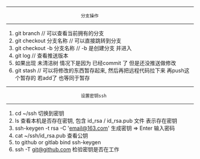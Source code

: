 --------------------------------------------------------------------------
                                分支操作
--------------------------------------------------------------------------
  1. git branch // 可以查看当前拥有的分支
  2. git checkout 分支名称 // 可以直接跳转到分支
  3. git checkout -b 分支名称 // -b 是创建分支 并进入
  4. git log // 查看推送版本
  5. 如果出现 未清洁树 情况下是因为 已经commit 了 但是还没推送做修改
  6. git stash // 可以将修改的东西暂存起来, 然后再把远程代码拉下来 再push这个暂存的 若add了  也等同于暂存

--------------------------------------------------------------------------
                                设置密钥ssh
--------------------------------------------------------------------------
  1. cd ~/ssh 切换到密钥
  2. ls 查看本机是否存在密钥, 包含 id_rsa / id_rsa.pub 文件 表示存在密钥
  3. ssh-keygen -t rsa -C 'email@163.com'  生成密钥 => Enter 输入密码
  4. cat ~/ssh/id_rsa.pub 查看公钥
  5. to github or gitlab bind ssh-keygen
  6. ssh -T git@github.com  检验密钥是否在工作